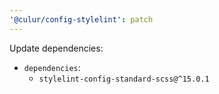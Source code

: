 ```yaml
---
'@culur/config-stylelint': patch
---
```


Update dependencies:

- `dependencies`:
  - `stylelint-config-standard-scss@^15.0.1`
